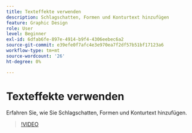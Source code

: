 ```yaml
---
title: Texteffekte verwenden
description: Schlagschatten, Formen und Konturtext hinzufügen
feature: Graphic Design
role: User
level: Beginner
exl-id: 6dfab6fe-897e-4914-b9f4-4306eebec6a2
source-git-commit: e39efe0f7afc4e3e970ea7f2df57b51bf17123a6
workflow-type: tm+mt
source-wordcount: '26'
ht-degree: 0%

---
```


# Texteffekte verwenden

Erfahren Sie, wie Sie Schlagschatten, Formen und Konturtext hinzufügen.

>[!VIDEO](https://video.tv.adobe.com/v/3420222?quality=12&learn=on&hidetitle=true)
